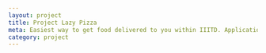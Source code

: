 ```yaml
---
layout: project
title: Project Lazy Pizza
meta: Easiest way to get food delivered to you within IIITD. Application is implemented using the barter system. 
category: project
---
```

